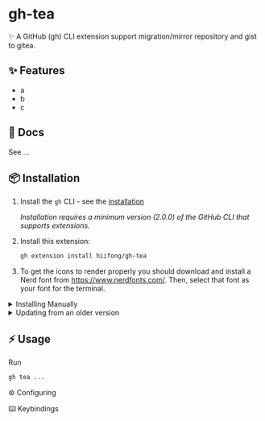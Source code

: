 # gh-tea
✨ A GitHub (gh) CLI extension support migration/mirror repository and gist to gitea.
## ✨ Features
- a
- b
- c

## 📃 Docs
See ...
## 📦 Installation

1. Install the `gh` CLI - see the [installation](https://github.com/cli/cli#installation)

   _Installation requires a minimum version (2.0.0) of the GitHub CLI that supports extensions._

2. Install this extension:

   ```sh
   gh extension install hiifong/gh-tea
   ```

3. To get the icons to render properly you should download and install a Nerd font from https://www.nerdfonts.com/.
   Then, select that font as your font for the terminal.

<details>
   <summary>Installing Manually</summary>

> If you want to install this extension **manually**, follow these steps:

1. Clone the repo

   ```shell
   # git
   git clone https://github.com/hiifong/gh-tea
   ```

   ```shell
   # GitHub CLI
   gh repo clone hiifong/gh-tea
   ```

2. Cd into it

   ```bash
   cd gh-tea
   ```

3. Build it

   ```bash
   go build
   ```

4. Install it locally
   ```bash
   gh extension install .
   ```
   </details>

<details>
    <summary>Updating from an older version</summary>

```bash
gh extension upgrade hiifong/gh-tea
```
</details>

## ⚡️ Usage

Run

```sh
gh tea ...
```

⚙️ Configuring

⌨️ Keybindings
